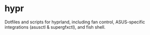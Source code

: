 # hypr
Dotfiles and scripts for hyprland, including fan control, ASUS-specific integrations (asusctl &amp; supergfxctl), and fish shell.
